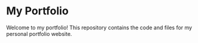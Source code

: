 # My Portfolio

Welcome to my portfolio! This repository contains the code and files for my personal portfolio website.
